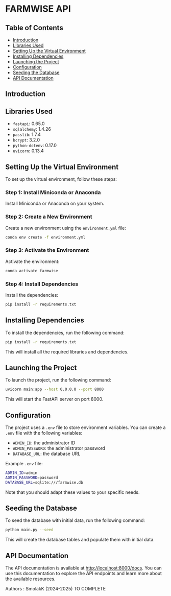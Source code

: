 # FARMWISE API

## Table of Contents
- [Introduction](#introduction)
- [Libraries Used](#libraries-used)
- [Setting Up the Virtual Environment](#setting-up-the-virtual-environment)
- [Installing Dependencies](#installing-dependencies)
- [Launching the Project](#launching-the-project)
- [Configuration](#configuration)
- [Seeding the Database](#seeding-the-database)
- [API Documentation](#api-documentation)

## Introduction

## Libraries Used
- `fastapi`: 0.65.0
- `sqlalchemy`: 1.4.26
- `passlib`: 1.7.4
- `bcrypt`: 3.2.0
- `python-dotenv`: 0.17.0
- `uvicorn`: 0.13.4

## Setting Up the Virtual Environment
To set up the virtual environment, follow these steps:

### Step 1: Install Miniconda or Anaconda
Install Miniconda or Anaconda on your system.

### Step 2: Create a New Environment
Create a new environment using the `environment.yml` file:

```bash
conda env create -f environment.yml
```

### Step 3: Activate the Environment
Activate the environment:

```bash
conda activate farmwise
```

### Step 4: Install Dependencies
Install the dependencies:

```bash
pip install -r requirements.txt
```

## Installing Dependencies
To install the dependencies, run the following command:

```bash
pip install -r requirements.txt
```

This will install all the required libraries and dependencies.

## Launching the Project
To launch the project, run the following command:

```bash
uvicorn main:app --host 0.0.0.0 --port 8000
```

This will start the FastAPI server on port 8000.

## Configuration
The project uses a `.env` file to store environment variables. You can create a `.env` file with the following variables:

- `ADMIN_ID`: the administrator ID
- `ADMIN_PASSWORD`: the administrator password
- `DATABASE_URL`: the database URL

Example `.env` file:

```bash
ADMIN_ID=admin
ADMIN_PASSWORD=password
DATABASE_URL=sqlite:///farmwise.db
```

Note that you should adapt these values to your specific needs.

## Seeding the Database
To seed the database with initial data, run the following command:

```bash
python main.py --seed
```

This will create the database tables and populate them with initial data.

## API Documentation
The API documentation is available at [http://localhost:8000/docs](http://localhost:8000/docs). You can use this documentation to explore the API endpoints and learn more about the available resources.

Authors : SmolakK (2024-2025) TO COMPLETE